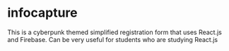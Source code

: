 # infocapture
This is a cyberpunk themed simplified registration form that uses React.js and Firebase. Can be very useful for students who are studying React.js

